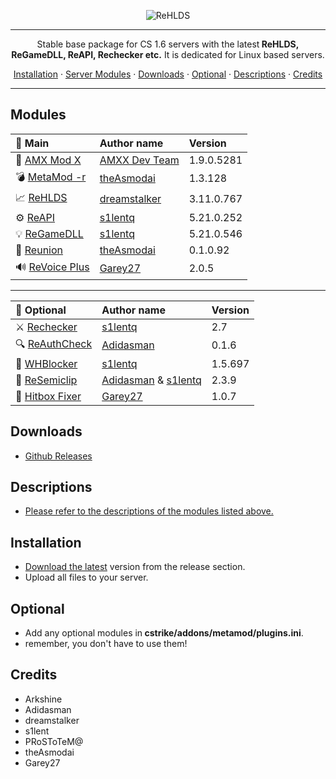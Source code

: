 <p align="center">
	<img align="center" src="https://user-images.githubusercontent.com/5860435/111066129-040e5e00-84f0-11eb-9e1f-7a7e8611da2b.png" alt="ReHLDS"/>
  </a>
</p>

---

<p align="center">Stable base package for CS 1.6 servers with the latest<b> ReHLDS, ReGameDLL, ReAPI, Rechecker etc.</b>
  It is dedicated for Linux based servers.</p>

<p align="center">
  <a href="#installation">Installation</a> ·
  <a href="#modules">Server Modules</a> ·
  <a href="#downloads">Downloads</a> ·
  <a href="#optional">Optional</a> ·
  <a href="#descriptions">Descriptions</a> ·
  <a href="#credits">Credits</a>
</p>

---

## Modules


| 📁 Main                                                                               | Author name            | Version     |
|:-----------------------------------------------                                       |:----------------------|:-------------|
| 🔧 [AMX Mod X](https://www.amxmodx.org/amxxdrop/1.9/)                                 | [AMXX Dev Team](https://www.amxmodx.org/)         | 1.9.0.5281   |
| 💣 [MetaMod -r](https://github.com/theAsmodai/metamod-r)                                 | [theAsmodai](https://github.com/theAsmodai)            | 1.3.128      |
| 📈 [ReHLDS](https://github.com/dreamstalker/rehlds/)                                     | [dreamstalker](https://github.com/dreamstalker)          | 3.11.0.767   |
| ⚙️ [ReAPI](https://github.com/s1lentq/reapi)      								                        | [s1lentq](https://github.com/s1lentq)               | 5.21.0.252   |
| 💡 [ReGameDLL](https://github.com/s1lentq/ReGameDLL_CS)                                  | [s1lentq](https://github.com/s1lentq)               | 5.21.0.546   |
| 🔐 [Reunion](https://cs.rin.ru/forum/viewtopic.php?f=29&t=69235)                         | [theAsmodai](https://github.com/theAsmodai)            | 0.1.0.92     |
| 🔊 [ReVoice Plus](https://github.com/Garey27/revoice-plus)         | [Garey27](https://github.com/Garey27/)               | 2.0.5     |

---

| 📂 Optional                                                                       | Author name            | Version     |
|:-----------------------------------------------                                   |:----------------------|:-------------|
| ⚔️ [Rechecker](https://dev-cs.ru/resources/72/download)                              | [s1lentq](https://github.com/s1lentq)               | 2.7          |
| 🔍 [ReAuthCheck](https://dev-cs.ru/resources/63/download)                            | [Adidasman](https://github.com/Adidasman1)             | 0.1.6        |
| 📛 [WHBlocker](https://dev-cs.ru/resources/76/download)                              | [s1lentq](https://github.com/s1lentq)               | 1.5.697      |
| 💮 [ReSemiclip](https://dev-cs.ru/resources/71/download)                             | [Adidasman](https://github.com/Adidasman1) & [s1lentq](https://github.com/s1lentq)   | 2.3.9        |
| 👤 [Hitbox Fixer](https://github.com/Garey27/hitbox_fixer/releases)                             | [Garey27](https://github.com/Garey27) | 1.0.7        |

## Downloads
- [Github Releases](https://github.com/PawelCode/BasePack/releases/latest)

## Descriptions
- [Please refer to the descriptions of the modules listed above.](https://1shot2kill.pl/topic/111764-rehlds-reverse-engineered-and-bugfixed-version-hlds/)

## Installation

- [Download the latest](https://github.com/PawelCode/BasePack/releases/latest) version from the release section.
- Upload all files to your server.

## Optional

- Add any optional modules in<b> cstrike/addons/metamod/plugins.ini</b>.
- remember, you don't have to use them!

## Credits
- Arkshine
- Adidasman
- dreamstalker
- s1lent
- PRoSToTeM@
- theAsmodai
- Garey27

